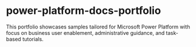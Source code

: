 # power-platform-docs-portfolio
This portfolio showcases samples tailored for Microsoft Power Platform with focus on business user enablement, administrative guidance, and task-based tutorials.
